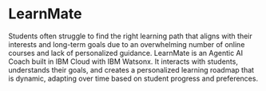 # LearnMate
Students often struggle to find the right learning path that aligns with their interests and long-term goals due to an overwhelming number of online courses and lack of personalized guidance.
LearnMate is an Agentic AI Coach built in IBM Cloud with IBM Watsonx. It interacts with students, understands their goals, and creates a personalized learning roadmap that is dynamic, adapting over time based on student progress and preferences.

